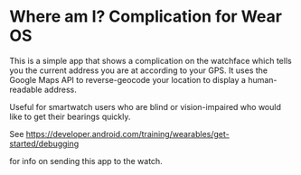 # Where am I? Complication for Wear OS

This is a simple app that shows a complication on the watchface which tells you the current address
you are at according to your GPS. It uses the Google Maps API to reverse-geocode your location to
display a human-readable address.

Useful for smartwatch users who are blind or vision-impaired who would like to get their bearings
quickly.

See https://developer.android.com/training/wearables/get-started/debugging

for info on sending this app to the watch.
